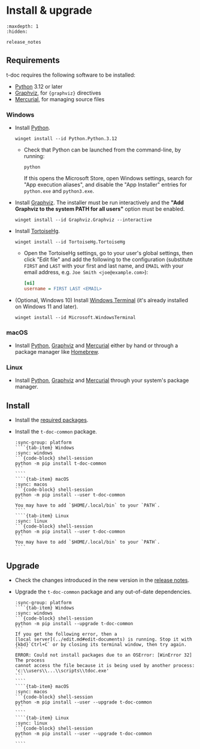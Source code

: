 <!-- Copyright 2024 Remy Blank <remy@c-space.org> -->
<!-- SPDX-License-Identifier: MIT -->

# Install & upgrade

```{toctree}
:maxdepth: 1
:hidden:

release_notes
```

## Requirements

t-doc requires the following software to be installed:

- [Python](https://www.python.org/) 3.12 or later
- [Graphviz](https://graphviz.org/), for `{graphviz}` directives
- [Mercurial](https://www.mercurial-scm.org/), for managing source files

### Windows

- Install [Python](https://www.python.org/).

  ```{code-block} shell-session
  winget install --id Python.Python.3.12
  ```

  - Check that Python can be launched from the command-line, by running:

    ```{code-block} shell-session
    python
    ```

    If this opens the Microsoft Store, open Windows settings, search for "App
    execution aliases", and disable the "App Installer" entries for `python.exe`
    and `python3.exe`.

- Install [Graphviz](https://graphviz.org/). The installer must be run
  interactively and the **"Add Graphviz to the system PATH for all users"**
  option must be enabled.

  ```{code-block} shell-session
  winget install --id Graphviz.Graphviz --interactive
  ```

- Install [TortoiseHg](https://tortoisehg.bitbucket.io/).

  ```{code-block} shell-session
  winget install --id TortoiseHg.TortoiseHg
  ```

  - Open the TortoiseHg settings, go to your user's global settings, then click
    "Edit file" and add the following to the configuration (substitute `FIRST`
    and `LAST` with your first and last name, and `EMAIL` with your email
    address, e.g. `Joe Smith <joe@example.com>`):

    ```ini
    [ui]
    username = FIRST LAST <EMAIL>
    ```

- (Optional, Windows 10) Install
  [Windows Terminal](https://github.com/microsoft/terminal) (it's already
  installed on Windows 11 and later).

  ```{code-block} shell-session
  winget install --id Microsoft.WindowsTerminal
  ```

### macOS

- Install [Python](https://www.python.org/), [Graphviz](https://graphviz.org/)
  and [Mercurial](https://www.mercurial-scm.org/) either by hand or through a
  package manager like [Homebrew](https://brew.sh/).

### Linux

- Install [Python](https://www.python.org/), [Graphviz](https://graphviz.org/)
  and [Mercurial](https://www.mercurial-scm.org/) through your system's package
  manager.

## Install

- Install the [required packages](#requirements).

- Install the `t-doc-common` package.

  `````{tab-set}
  :sync-group: platform
  ````{tab-item} Windows
  :sync: windows
  ```{code-block} shell-session
  python -m pip install t-doc-common
  ```
  ````
  ````{tab-item} macOS
  :sync: macos
  ```{code-block} shell-session
  python -m pip install --user t-doc-common
  ```
  You may have to add `$HOME/.local/bin` to your `PATH`.
  ````
  ````{tab-item} Linux
  :sync: linux
  ```{code-block} shell-session
  python -m pip install --user t-doc-common
  ```
  You may have to add `$HOME/.local/bin` to your `PATH`.
  ````
  `````

## Upgrade

- Check the changes introduced in the new version in the
  [release notes](release_notes.md).

- Upgrade the `t-doc-common` package and any out-of-date dependencies.

  `````{tab-set}
  :sync-group: platform
  ````{tab-item} Windows
  :sync: windows
  ```{code-block} shell-session
  python -m pip install --upgrade t-doc-common
  ```
  If you get the following error, then a
  [local server](../edit.md#edit-documents) is running. Stop it with
  {kbd}`Ctrl+C` or by closing its terminal window, then try again.
  ```
  ERROR: Could not install packages due to an OSError: [WinError 32] The process
  cannot access the file because it is being used by another process:
  'c:\\users\\...\\scripts\\tdoc.exe'
  ```
  ````
  ````{tab-item} macOS
  :sync: macos
  ```{code-block} shell-session
  python -m pip install --user --upgrade t-doc-common
  ```
  ````
  ````{tab-item} Linux
  :sync: linux
  ```{code-block} shell-session
  python -m pip install --user --upgrade t-doc-common
  ```
  ````
  `````
